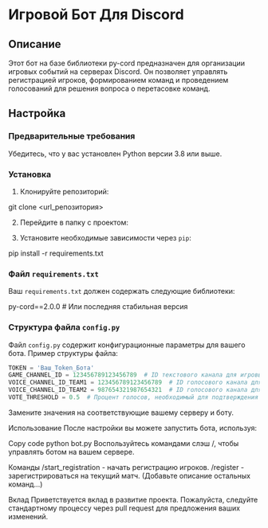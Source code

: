# Игровой Бот Для Discord

## Описание

Этот бот на базе библиотеки py-cord предназначен для организации игровых событий на серверах Discord. Он позволяет управлять регистрацией игроков, формированием команд и проведением голосований для решения вопроса о перетасовке команд.

## Настройка

### Предварительные требования

Убедитесь, что у вас установлен Python версии 3.8 или выше.

### Установка

1. Клонируйте репозиторий:

git clone <url_репозитория>

2. Перейдите в папку с проектом:

3. Установите необходимые зависимости через `pip`:

pip install -r requirements.txt


### Файл `requirements.txt`

Ваш `requirements.txt` должен содержать следующие библиотеки:

py-cord==2.0.0 # Или последняя стабильная версия


### Структура файла `config.py`

Файл `config.py` содержит конфигурационные параметры для вашего бота. Пример структуры файла:

```python
TOKEN = 'Ваш_Token_Бота'
GAME_CHANNEL_ID = 123456789123456789  # ID текстового канала для игровых уведомлений
VOICE_CHANNEL_ID_TEAM1 = 123456789123456789  # ID голосового канала для первой команды
VOICE_CHANNEL_ID_TEAM2 = 987654321987654321  # ID голосового канала для второй команды
VOTE_THRESHOLD = 0.5  # Процент голосов, необходимый для подтверждения решения
```
Замените значения на соответствующие вашему серверу и боту.

Использование
После настройки вы можете запустить бота, используя:

Copy code
python bot.py
Воспользуйтесь командами слэш /, чтобы управлять ботом на вашем сервере.

Команды
/start_registration - начать регистрацию игроков.
/register - зарегистрироваться на текущий матч.
(Добавьте описание остальных команд...)

Вклад
Приветствуется вклад в развитие проекта. Пожалуйста, следуйте стандартному процессу через pull request для предложения ваших изменений.

